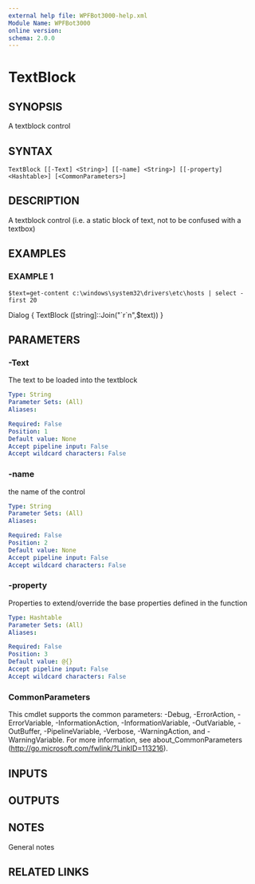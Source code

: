 ```yaml
---
external help file: WPFBot3000-help.xml
Module Name: WPFBot3000
online version:
schema: 2.0.0
---
```


# TextBlock

## SYNOPSIS
A textblock control

## SYNTAX

```
TextBlock [[-Text] <String>] [[-name] <String>] [[-property] <Hashtable>] [<CommonParameters>]
```

## DESCRIPTION
A textblock control (i.e.
a static block of text, not to be confused with a textbox)

## EXAMPLES

### EXAMPLE 1
```
$text=get-content c:\windows\system32\drivers\etc\hosts | select -first 20
```

Dialog {
    TextBlock (\[string\]::Join("\`r\`n",$text))
}

## PARAMETERS

### -Text
The text to be loaded into the textblock

```yaml
Type: String
Parameter Sets: (All)
Aliases:

Required: False
Position: 1
Default value: None
Accept pipeline input: False
Accept wildcard characters: False
```

### -name
the name of the control

```yaml
Type: String
Parameter Sets: (All)
Aliases:

Required: False
Position: 2
Default value: None
Accept pipeline input: False
Accept wildcard characters: False
```

### -property
Properties to extend/override the base properties defined in the function

```yaml
Type: Hashtable
Parameter Sets: (All)
Aliases:

Required: False
Position: 3
Default value: @{}
Accept pipeline input: False
Accept wildcard characters: False
```

### CommonParameters
This cmdlet supports the common parameters: -Debug, -ErrorAction, -ErrorVariable, -InformationAction, -InformationVariable, -OutVariable, -OutBuffer, -PipelineVariable, -Verbose, -WarningAction, and -WarningVariable.
For more information, see about_CommonParameters (http://go.microsoft.com/fwlink/?LinkID=113216).

## INPUTS

## OUTPUTS

## NOTES
General notes

## RELATED LINKS
